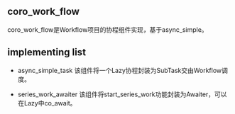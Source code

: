 ## coro_work_flow

coro_work_flow是Workflow项目的协程组件实现，基于async_simple。

## implementing list
* async_simple_task
  该组件将一个Lazy协程封装为SubTask交由Workflow调度。

* series_work_awaiter
  该组件将start_series_work功能封装为Awaiter，可以在Lazy中co_await。